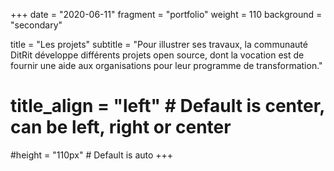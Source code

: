 +++
date = "2020-06-11"
fragment = "portfolio"
weight = 110
background = "secondary"

title = "Les projets"
subtitle = "Pour illustrer ses travaux, la communauté DitRit développe différents projets open source, dont la vocation est de fournir une aide aux organisations pour leur programme de transformation."

# title_align = "left" # Default is center, can be left, right or center

#height = "110px" # Default is auto
+++